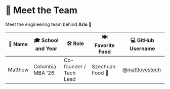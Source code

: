 # 👥 Meet the Team

Meet the engineering team behind **Arlo** 🚀

| 👤 Name  | 🎓 School and Year | 🛠 Role               | 🍽️ Favorite Food | 💻 GitHub Username |
|---------|--------------------|-----------------------|------------------|--------------------|
| Matthew | Columbia MBA '26   | Co-founder / Tech Lead | Szechuan Food 🍜 | [@mattlovestech](https://github.com/mattlovestech) |
